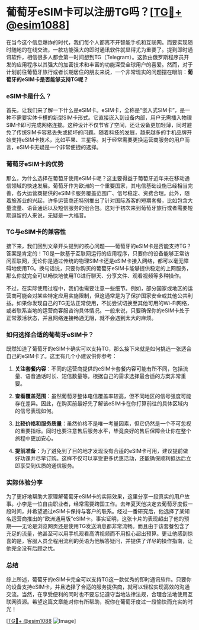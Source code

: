# 葡萄牙eSIM卡可以注册TG吗？[[TG💪+ @esim1088](https://t.me/s/esim1088)]

在当今这个信息爆炸的时代，我们每个人都离不开智能手机和互联网。而要实现随时随地的在线交流，一款功能强大的即时通讯软件就显得尤为重要了。提到即时通讯软件，相信很多人都会第一时间想到TG（Telegram）。这款由俄罗斯程序员开发的应用程序以其强大的加密技术和丰富的功能深受全球用户的喜爱。然而，对于计划前往葡萄牙旅行或者长期居住的朋友来说，一个非常现实的问题摆在眼前：**葡萄牙的eSIM卡是否能够支持TG呢？**

### eSIM卡是什么？

首先，让我们来了解一下什么是eSIM卡。eSIM卡，全称是“嵌入式SIM卡”，是一种不需要实体卡槽的新型SIM卡形式。它直接嵌入到设备内部，用户无需插入物理SIM卡即可完成网络连接。这种设计不仅节省了空间，还让设备更加轻薄，同时避免了传统SIM卡容易丢失或损坏的问题。随着科技的发展，越来越多的手机品牌开始支持eSIM卡技术，比如苹果、三星等。对于经常需要更换运营商服务的用户而言，eSIM卡无疑是一个非常便捷的选择。

### 葡萄牙eSIM卡的优势

那么，为什么选择在葡萄牙使用eSIM卡呢？这主要得益于葡萄牙近年来在移动通信领域的快速发展。葡萄牙作为欧洲的一个重要国家，其电信基础设施已经相当完善，各大运营商提供的eSIM卡服务覆盖范围广、信号稳定、资费合理。此外，随着旅游业的兴起，许多运营商还特别推出了针对国际游客的短期套餐，比如包含大量流量、语音通话以及短信服务的组合包。这对于初次来到葡萄牙旅行或者需要短期逗留的人来说，无疑是一大福音。

### TG与eSIM卡的兼容性

接下来，我们回到文章开头提到的核心问题——葡萄牙的eSIM卡是否能支持TG？答案是肯定的！TG是一款基于互联网运行的应用程序，只要你的设备能够正常访问互联网，无论你是通过传统的物理SIM卡还是eSIM卡接入网络，都可以毫无障碍地使用TG。换句话说，只要你购买的葡萄牙eSIM卡能够提供稳定的上网服务，那么你就完全可以畅快地使用TG进行聊天、分享文件、观看视频等多种操作。

不过，在实际使用过程中，我们也需要注意一些细节。例如，部分国家或地区的运营商可能会对某些特定应用实施限制，但这通常是为了保护国家安全或其他公共利益。如果你发现自己的TG无法正常使用，不妨尝试切换至其他可用的Wi-Fi网络，或者联系当地的运营商客服咨询具体情况。一般来说，只要确保你的eSIM卡处于正常激活状态，并且网络连接畅通无阻，就不会遇到太大的麻烦。

### 如何选择合适的葡萄牙eSIM卡？

既然知道了葡萄牙的eSIM卡确实可以支持TG，那么接下来就是如何挑选一张适合自己的eSIM卡了。这里有几个小建议供你参考：

1. **关注套餐内容**：不同的运营商提供的eSIM卡套餐内容可能有所不同，包括流量、语音通话时长、短信数量等。根据自己的需求选择最合适的方案非常重要。
   
2. **查看覆盖范围**：虽然葡萄牙整体电信覆盖率较高，但不同地区的信号强度可能存在差异。因此，在购买前最好先了解该eSIM卡在你打算前往的具体区域内的信号表现如何。

3. **比较价格和服务质量**：虽然价格不是唯一考量因素，但它仍然是一个不可忽视的重要指标。同时也要注意售后服务水平，毕竟良好的售后保障会让你在整个旅程中更加安心。

4. **提前准备**：为了避免到了目的地才发现没有合适的eSIM卡可用，建议提前做好功课并尽早订购。这样不仅可以享受更多优惠活动，还能确保顺利抵达后立即享受到优质的通信服务。

### 实际体验分享

为了更好地帮助大家理解葡萄牙eSIM卡的实际效果，这里分享一段真实的用户故事。小李是一位自由职业者，经常需要跨国工作。去年夏天他决定去葡萄牙度假一段时间，并希望通过eSIM卡保持与客户的联系。经过一番研究后，他选择了某知名运营商推出的“欧洲通用版”eSIM卡。事实证明，这张卡片的表现超出了他的预期——无论是浏览网页还是使用TG发送消息都非常流畅。而且由于该套餐包含了充足的流量，他甚至可以用手机观看高清视频而不用担心超出预算。更让他感到惊喜的是，客服人员全程用流利的英语为他解答疑问，并提供了详尽的操作指南，让他完全没有后顾之忧。

### 总结

综上所述，葡萄牙的eSIM卡完全可以支持TG这一款优秀的即时通讯软件。只要你的设备支持eSIM卡，并且选择了合适的服务提供商，就可以轻松实现高效的沟通交流。当然，在享受便利的同时也不要忘记遵守当地法律法规，合理合法地使用互联网资源。希望这篇文章能对你有所帮助，祝你在葡萄牙度过一段愉快而充实的时光！

[[TG💪+ @esim1088](https://t.me/s/esim1088) ![Image](https://i.postimg.cc/4NQfJmqS/Snipaste-2025-05-13-00-14-12.png)]